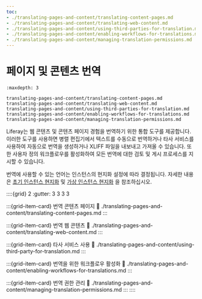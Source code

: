 ```yaml
---
toc:
- ./translating-pages-and-content/translating-content-pages.md
- ./translating-pages-and-content/translating-web-content.md
- ./translating-pages-and-content/using-third-parties-for-translation.md
- ./translating-pages-and-content/enabling-workflows-for-translations.md
- ./translating-pages-and-content/managing-translation-permissions.md
---
```

# 페이지 및 콘텐츠 번역

```{toctree}
:maxdepth: 3

translating-pages-and-content/translating-content-pages.md
translating-pages-and-content/translating-web-content.md
translating-pages-and-content/using-third-parties-for-translation.md
translating-pages-and-content/enabling-workflows-for-translations.md
translating-pages-and-content/managing-translation-permissions.md
```

Liferay는 웹 콘텐츠 및 콘텐츠 페이지 경험을 번역하기 위한 통합 도구를 제공합니다. 이러한 도구를 사용하면 병렬 편집기에서 텍스트를 수동으로 번역하거나 타사 서비스를 사용하여 자동으로 번역을 생성하거나 XLIFF 파일을 내보내고 가져올 수 있습니다. 또한 사용자 정의 워크플로우를 활성화하여 모든 번역에 대한 검토 및 게시 프로세스를 지시할 수 있습니다.

번역에 사용할 수 있는 언어는 인스턴스의 현지화 설정에 따라 결정됩니다. 자세한 내용은 [초기 인스턴스 현지화](../installation-and-upgrades/setting-up-liferay/initial-instance-localization.md) 및 [가상 인스턴스 현지화](../system-administration/configuring-liferay/virtual-instances/localization.md) 을 참조하십시오.

::::{grid} 2
:gutter: 3 3 3 3

:::{grid-item-card} 번역 콘텐츠 페이지
:link: ./translating-pages-and-content/translating-content-pages.md
:::

:::{grid-item-card} 번역 웹 콘텐츠
:link: ./translating-pages-and-content/translating-web-content.md
:::

:::{grid-item-card} 타사 서비스 사용
:link: ./translating-pages-and-content/using-third-party-for-translation.md
:::

:::{grid-item-card} 번역을 위한 워크플로우 활성화
:link: ./translating-pages-and-content/enabling-workflows-for-translations.md
:::

:::{grid-item-card} 번역 권한 관리
:link: ./translating-pages-and-content/managing-translation-permissions.md
:::
::::
